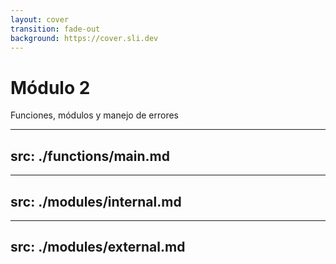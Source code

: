 ```yaml
---
layout: cover
transition: fade-out
background: https://cover.sli.dev
---
```


# Módulo 2
Funciones, módulos y manejo de errores

---
src: ./functions/main.md
---

---
src: ./modules/internal.md
---

---
src: ./modules/external.md
---
